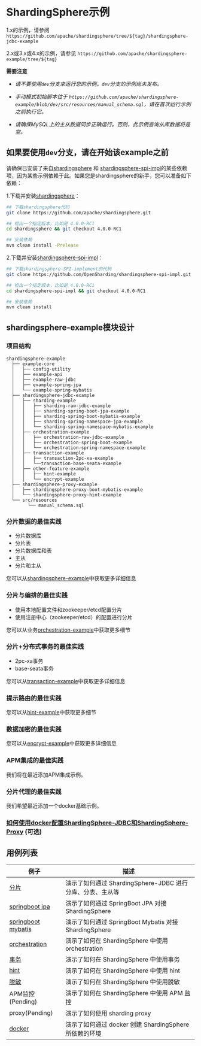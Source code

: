 # ShardingSphere示例

1.x的示例，请参阅 `https://github.com/apache/shardingsphere/tree/${tag}/shardingsphere-jdbc-example`

2.x或3.x或4.x的示例，请参见 `https://github.com/apache/shardingsphere-example/tree/${tag}`

**需要注意**

- *请不要使用`dev`分支来运行您的示例，`dev`分支的示例尚未发布。*

- *手动模式初始脚本位于 `https://github.com/apache/shardingsphere-example/blob/dev/src/resources/manual_schema.sql`，请在首次运行示例之前执行它。*

- *请确保MySQL上的主从数据同步正确运行。否则，此示例查询从库数据将是空。*

## 如果要使用`dev`分支，请在开始该example之前

请确保已安装了来自[shardingsphere](https://github.com/apache/shardingsphere) 和 [shardingsphere-spi-impl](https://github.com/OpenSharding/shardingsphere-spi-impl)的某些依赖项，因为某些示例依赖于此。如果您是shardingsphere的新手，您可以准备如下依赖：

1.下载并安装[shardingsphere](https://github.com/apache/shardingsphere)：

```bash
## 下载shardingsphere代码
git clone https://github.com/apache/shardingsphere.git

## 检出一个指定版本，比如是 4.0.0-RC1
cd shardingsphere && git checkout 4.0.0-RC1

## 安装依赖
mvn clean install -Prelease
```

2.下载并安装[shardingsphere-spi-impl](https://github.com/OpenSharding/shardingsphere-spi-impl)：

```bash
## 下载shardingsphere-SPI-implement的代码
git clone https://github.com/OpenSharding/shardingsphere-spi-impl.git

## 检出一个指定版本，比如是 4.0.0-RC1
cd shardingsphere-spi-impl && git checkout 4.0.0-RC1

## 安装依赖
mvn clean install
```

## shardingsphere-example模块设计

### 项目结构

```
shardingsphere-example
  ├── example-core
  │   ├── config-utility
  │   ├── example-api
  │   ├── example-raw-jdbc
  │   ├── example-spring-jpa
  │   └── example-spring-mybatis
  ├── shardingsphere-jdbc-example
  │   ├── sharding-example
  │   │   ├── sharding-raw-jdbc-example
  │   │   ├── sharding-spring-boot-jpa-example
  │   │   ├── sharding-spring-boot-mybatis-example
  │   │   ├── sharding-spring-namespace-jpa-example
  │   │   └── sharding-spring-namespace-mybatis-example
  │   ├── orchestration-example
  │   │   ├── orchestration-raw-jdbc-example
  │   │   ├── orchestration-spring-boot-example
  │   │   └── orchestration-spring-namespace-example
  │   ├── transaction-example
  │   │   ├── transaction-2pc-xa-example
  │   │   └──transaction-base-seata-example
  │   ├── other-feature-example
  │   │   ├── hint-example
  │   │   └── encrypt-example
  ├── shardingsphere-proxy-example
  │   ├── shardingsphere-proxy-boot-mybatis-example
  │   └── shardingsphere-proxy-hint-example
  └── src/resources
        └── manual_schema.sql
```

### 分片数据的最佳实践

* 分片数据库
* 分片表
* 分片数据库和表
* 主从
* 分片和主从

您可以从[shardingsphere-example](shardingsphere-jdbc-example/sharding-example)中获取更多详细信息

### 分片与编排的最佳实践

* 使用本地配置文件和zookeeper/etcd配置分片
* 使用注册中心（zookeeper/etcd）的配置进行分片

您可以从业务[orchestration-example](shardingsphere-jdbc-example/orchestration-example)中获取更多细节

### 分片+分布式事务的最佳实践

* 2pc-xa事务
* base-seata事务

您可以从[transaction-example](shardingsphere-jdbc-example/transaction-example)中获取更多详细信息

### 提示路由的最佳实践

您可以从[hint-example](shardingsphere-jdbc-example/other-feature-example/hint-example)中获取更多细节

### 数据加密的最佳实践

您可以从[encrypt-example](shardingsphere-jdbc-example/other-feature-example/encrypt-example)中获取更多详细信息

### APM集成的最佳实践

我们将在最近添加APM集成示例。

### 分片代理的最佳实践

我们希望最近添加一个docker基础示例。

### [如何使用docker配置ShardingSphere-JDBC和ShardingSphere-Proxy](./docker/docker-compose.md) (可选)

## 用例列表

| 例子 | 描述 |
|---------|-------------|
| [分片](shardingsphere-jdbc-example/sharding-example) | 演示了如何通过 ShardingSphere-JDBC 进行分库、分表、主从等 |
| [springboot jpa](shardingsphere-jdbc-example/sharding-example/sharding-spring-boot-jpa-example) | 演示了如何通过 SpringBoot JPA 对接 ShardingSphere |
| [springboot mybatis](shardingsphere-jdbc-example/sharding-example/sharding-spring-boot-mybatis-example) | 演示了如何通过 SpringBoot Mybatis 对接 ShardingSphere |
| [orchestration](shardingsphere-jdbc-example/orchestration-example) | 演示了如何在 ShardingSphere 中使用 orchestration |
| [事务](shardingsphere-jdbc-example/transaction-example) | 演示了如何在 ShardingSphere 中使用事务 |
| [hint](shardingsphere-jdbc-example/other-feature-example/hint-example) | 演示了如何在 ShardingSphere 中使用 hint |
| [脱敏](shardingsphere-jdbc-example/other-feature-example/encrypt-example) | 演示了如何在 ShardingSphere 中使用脱敏 |
| APM监控(Pending) | 演示了如何在 ShardingSphere 中使用 APM 监控 |
| proxy(Pending) | 演示了如何使用 sharding proxy |
| [docker](./docker/docker-compose.md) | 演示了如何通过 docker 创建 ShardingSphere 所依赖的环境 |
